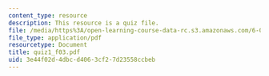 ```yaml
---
content_type: resource
description: This resource is a quiz file.
file: /media/https%3A/open-learning-course-data-rc.s3.amazonaws.com/6-002-circuits-and-electronics-spring-2007/3e44f02d4dbcd4063cf27d23558ccbeb_quiz1_f03.pdf
file_type: application/pdf
resourcetype: Document
title: quiz1_f03.pdf
uid: 3e44f02d-4dbc-d406-3cf2-7d23558ccbeb
---
```

